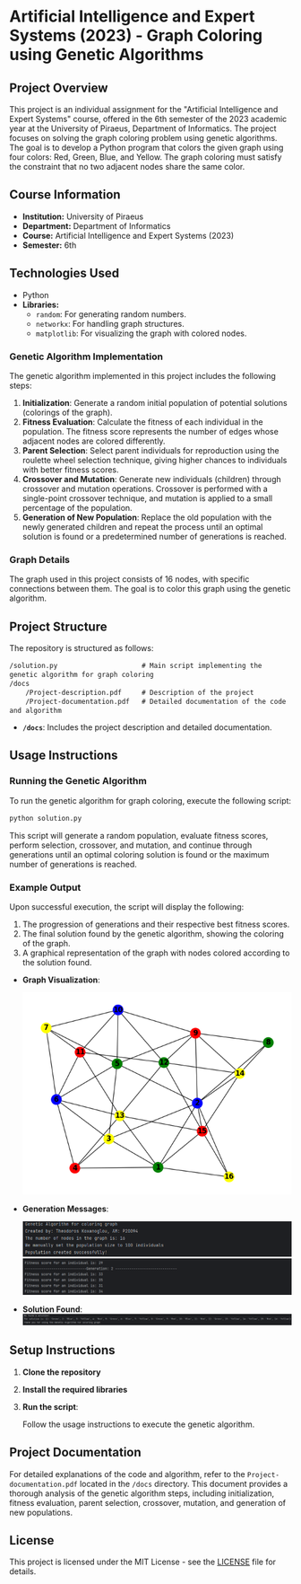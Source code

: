# Artificial Intelligence and Expert Systems (2023) - Graph Coloring using Genetic Algorithms

## Project Overview

This project is an individual assignment for the "Artificial Intelligence and Expert Systems" course, offered in the 6th semester of the 2023 academic year at the University of Piraeus, Department of Informatics. The project focuses on solving the graph coloring problem using genetic algorithms. The goal is to develop a Python program that colors the given graph using four colors: Red, Green, Blue, and Yellow. The graph coloring must satisfy the constraint that no two adjacent nodes share the same color.

## Course Information

- **Institution:** University of Piraeus
- **Department:** Department of Informatics
- **Course:** Artificial Intelligence and Expert Systems (2023)
- **Semester:** 6th

## Technologies Used

- Python
- **Libraries:**
  - `random`: For generating random numbers.
  - `networkx`: For handling graph structures.
  - `matplotlib`: For visualizing the graph with colored nodes.

### Genetic Algorithm Implementation

The genetic algorithm implemented in this project includes the following steps:

1. **Initialization**: Generate a random initial population of potential solutions (colorings of the graph).
2. **Fitness Evaluation**: Calculate the fitness of each individual in the population. The fitness score represents the number of edges whose adjacent nodes are colored differently.
3. **Parent Selection**: Select parent individuals for reproduction using the roulette wheel selection technique, giving higher chances to individuals with better fitness scores.
4. **Crossover and Mutation**: Generate new individuals (children) through crossover and mutation operations. Crossover is performed with a single-point crossover technique, and mutation is applied to a small percentage of the population.
5. **Generation of New Population**: Replace the old population with the newly generated children and repeat the process until an optimal solution is found or a predetermined number of generations is reached.

### Graph Details

The graph used in this project consists of 16 nodes, with specific connections between them. The goal is to color this graph using the genetic algorithm.

## Project Structure

The repository is structured as follows:

```
/solution.py                     # Main script implementing the genetic algorithm for graph coloring
/docs
    /Project-description.pdf     # Description of the project
    /Project-documentation.pdf   # Detailed documentation of the code and algorithm
```

- **`/docs`**: Includes the project description and detailed documentation.

## Usage Instructions

### Running the Genetic Algorithm

To run the genetic algorithm for graph coloring, execute the following script:

```bash
python solution.py
```

This script will generate a random population, evaluate fitness scores, perform selection, crossover, and mutation, and continue through generations until an optimal coloring solution is found or the maximum number of generations is reached.

### Example Output

Upon successful execution, the script will display the following:

1. The progression of generations and their respective best fitness scores.
2. The final solution found by the genetic algorithm, showing the coloring of the graph.
3. A graphical representation of the graph with nodes colored according to the solution found.

- **Graph Visualization**:
  
  ![Graph Visualization](./images/program_solution_exists_image.png)

- **Generation Messages**:
  
  ![Program Starts](./images/program_start.png)
  ![Generation Messages](./images/program_generations.png)

- **Solution Found**:
  ![Solution Found](./images/program_solution_exists.png)

## Setup Instructions

1. **Clone the repository**

2. **Install the required libraries**

3. **Run the script**:

    Follow the usage instructions to execute the genetic algorithm.

## Project Documentation

For detailed explanations of the code and algorithm, refer to the `Project-documentation.pdf` located in the `/docs` directory. This document provides a thorough analysis of the genetic algorithm steps, including initialization, fitness evaluation, parent selection, crossover, mutation, and generation of new populations.

## License

This project is licensed under the MIT License - see the [LICENSE](./LICENSE) file for details.
